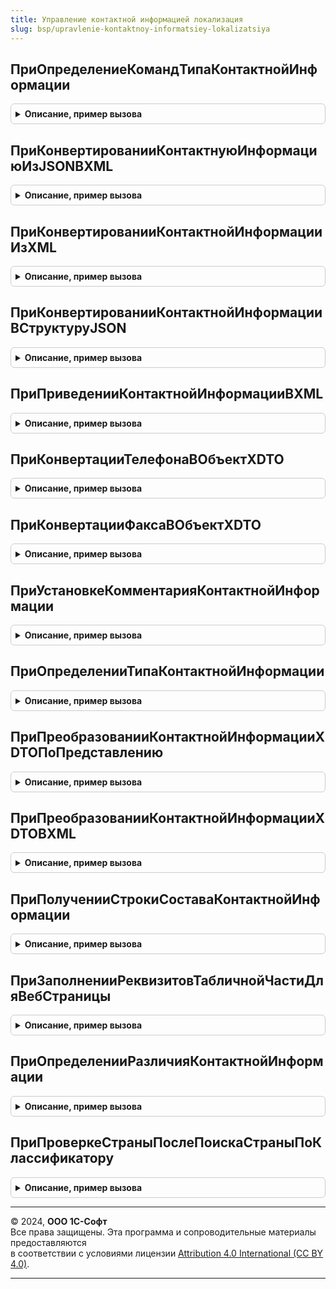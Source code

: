 ```yaml
---
title: Управление контактной информацией локализация
slug: bsp/upravlenie-kontaktnoy-informatsiey-lokalizatsiya
---
```



## ПриОпределениеКомандТипаКонтактнойИнформации
<details style="margin: 1em 0; padding: 0.5em; border: 1px solid #ccc; border-radius: 6px;">

<summary style="font-weight: bold; cursor: pointer;">Описание, пример вызова</summary>

```bsl

// Возвращает описание команд, предназначенные для типа контактной информации, переданного в качестве параметра.
// Полученное соответствие используется в УправлениеКонтактнойИнформациейПереопределяемый.ПриОпределенииНастроек.
// КомандыТипа - выходной параметр.
//
// Параметры:
//  КомандыТипа - Структура:
//   * Ключ - Строка - имя команды, например "ПоказатьНаКарте".
//   * Значение - см. УправлениеКонтактнойИнформацией.СвойстваКоманды
//  Тип - ПеречислениеСсылка.ТипыКонтактнойИнформации - тип контактной информации.
//
Процедура ПриОпределениеКомандТипаКонтактнойИнформации(КомандыТипа, Тип) Экспорт
```

Пример вызова
```bsl
УправлениеКонтактнойИнформациейЛокализация.ПриОпределениеКомандТипаКонтактнойИнформации(КомандыТипа, Тип) 
```
</details>

## ПриКонвертированииКонтактнуюИнформациюИзJSONВXML
<details style="margin: 1em 0; padding: 0.5em; border: 1px solid #ccc; border-radius: 6px;">

<summary style="font-weight: bold; cursor: pointer;">Описание, пример вызова</summary>

```bsl

// Преобразует контактную информацию из формата JSON в формат XML.
//
// Параметры:
//  КонтактнаяИнформацияВJSON - Строка - контактная информация во внутреннем формате JSON.
//  КонтактнаяИнформацияВXML  - Строка - выходной параметр. Контактная информация в формате XML.
//  ОжидаемыйТип              - ПеречислениеСсылка.ТипыКонтактнойИнформации - используется для определения типа,
//                              если его невозможно вычислить автоматически по данным JSON.
//
Процедура ПриКонвертированииКонтактнуюИнформациюИзJSONВXML(Знач КонтактнаяИнформацияВJSON, КонтактнаяИнформацияВXML, ОжидаемыйТип = Неопределено) Экспорт
```

Пример вызова
```bsl
УправлениеКонтактнойИнформациейЛокализация.ПриКонвертированииКонтактнуюИнформациюИзJSONВXML(КонтактнаяИнформацияВJSON, КонтактнаяИнформацияВXML, ОжидаемыйТип);
```
</details>

## ПриКонвертированииКонтактнойИнформацииИзXML
<details style="margin: 1em 0; padding: 0.5em; border: 1px solid #ccc; border-radius: 6px;">

<summary style="font-weight: bold; cursor: pointer;">Описание, пример вызова</summary>

```bsl

// При конвертировании контактной информации из XML в объекта XDTO.
//
// Параметры:
//  Текст - Строка - контактная информация во формате XML
//  КонтактнаяИнформация - ОбъектXDTO -  выходной параметр. Контактная информация в формате объекта XDTO.
//  ОжидаемыйВид - ПеречислениеСсылка.ТипыКонтактнойИнформации - ожидаемый вид типа контактной информации.
//  РезультатПреобразования - Структура:
//    * СведенияИсправлены - Булево - Истина, если сведения были скорректированы
//                          - Неопределено - преобразование не выполнялось.
//  НастройкиКонвертации - см. УправлениеКонтактнойИнформацией.НастройкиКонвертацииКонтактнойИнформации
//
Процедура ПриКонвертированииКонтактнойИнформацииИзXML(Знач Текст, КонтактнаяИнформация, Знач ОжидаемыйВид = Неопределено, РезультатПреобразования = Неопределено, НастройкиКонвертации = Неопределено) Экспорт
```

Пример вызова
```bsl
УправлениеКонтактнойИнформациейЛокализация.ПриКонвертированииКонтактнойИнформацииИзXML(Текст, КонтактнаяИнформация, ОжидаемыйВид, РезультатПреобразования, НастройкиКонвертации);
```
</details>

## ПриКонвертированииКонтактнойИнформацииВСтруктуруJSON
<details style="margin: 1em 0; padding: 0.5em; border: 1px solid #ccc; border-radius: 6px;">

<summary style="font-weight: bold; cursor: pointer;">Описание, пример вызова</summary>

```bsl

// При конвертировании контактной информации в структуру JSON.
//
// Параметры:
//  КонтактнаяИнформация - Строка - контактная информация во формате XML
//  КонтактнаяИнформацияJSON - Строка -  выходной параметр. Контактная информация в формате JSON
//  Тип - ПеречислениеСсылка.ТипыКонтактнойИнформации - ожидаемый вид типа контактной информации.
//  НастройкиКонвертации - Структура
//
Процедура ПриКонвертированииКонтактнойИнформацииВСтруктуруJSON(КонтактнаяИнформация, КонтактнаяИнформацияJSON, Тип, НастройкиКонвертации) Экспорт
```

Пример вызова
```bsl
УправлениеКонтактнойИнформациейЛокализация.ПриКонвертированииКонтактнойИнформацииВСтруктуруJSON(КонтактнаяИнформация, КонтактнаяИнформацияJSON, Тип, НастройкиКонвертации) 
```
</details>

## ПриПриведенииКонтактнойИнформацииВXML
<details style="margin: 1em 0; padding: 0.5em; border: 1px solid #ccc; border-radius: 6px;">

<summary style="font-weight: bold; cursor: pointer;">Описание, пример вызова</summary>

```bsl

// Преобразует входные данные контактной информации в формат XML.
//
// Параметры:
//  Данные - см. УправлениеКонтактнойИнформациейКлиентСервер.ОписаниеКонтактнойИнформации
//  Результат - см. УправлениеКонтактнойИнформацией.ПоляКонтактнойИнформацииДляПреобразования
//  СтандартнаяОбработка - Булево - выходной параметр. Установить Ложь, если реализовано собственное преобразование.
//
Процедура ПриПриведенииКонтактнойИнформацииВXML(Знач Данные, Результат, СтандартнаяОбработка) Экспорт
```

Пример вызова
```bsl
УправлениеКонтактнойИнформациейЛокализация.ПриПриведенииКонтактнойИнформацииВXML(Данные, Результат, СтандартнаяОбработка) 
```
</details>

## ПриКонвертацииТелефонаВОбъектXDTO
<details style="margin: 1em 0; padding: 0.5em; border: 1px solid #ccc; border-radius: 6px;">

<summary style="font-weight: bold; cursor: pointer;">Описание, пример вызова</summary>

```bsl

// Выполняет преобразование контактной информации, включающей номер телефона, в объект типа XDTO.
//
// Параметры:
//  ЗначенияПолей - Строка - контактная информация
//  Результат - ОбъектXDTO - выходной параметр. Результат  преобразования контактной информации в ОбъектXDTO
//  Представление - Строка - представление контактной информации
//  ОжидаемыйТип - ПеречислениеСсылка.ТипыКонтактнойИнформации - тип контактной информации
//
Процедура ПриКонвертацииТелефонаВОбъектXDTO(ЗначенияПолей, Результат, Представление = "", ОжидаемыйТип = Неопределено) Экспорт
```

Пример вызова
```bsl
УправлениеКонтактнойИнформациейЛокализация.ПриКонвертацииТелефонаВОбъектXDTO(ЗначенияПолей, Результат, Представление, ОжидаемыйТип);
```
</details>

## ПриКонвертацииФаксаВОбъектXDTO
<details style="margin: 1em 0; padding: 0.5em; border: 1px solid #ccc; border-radius: 6px;">

<summary style="font-weight: bold; cursor: pointer;">Описание, пример вызова</summary>

```bsl

// Выполняет преобразование контактной информации, включающей номер факса, в объект типа XDTO.
//
// Параметры:
//  ЗначенияПолей - Строка - контактная информация
//  Результат - ОбъектXDTO - выходной параметр. Результат  преобразования контактной информации в ОбъектXDTO
//  Представление - Строка - представление контактной информации
//  ОжидаемыйТип - ПеречислениеСсылка.ТипыКонтактнойИнформации - тип контактной информации
//
Процедура ПриКонвертацииФаксаВОбъектXDTO(ЗначенияПолей, Результат, Представление = "", ОжидаемыйТип = Неопределено) Экспорт
```

Пример вызова
```bsl
УправлениеКонтактнойИнформациейЛокализация.ПриКонвертацииФаксаВОбъектXDTO(ЗначенияПолей, Результат, Представление, ОжидаемыйТип);
```
</details>

## ПриУстановкеКомментарияКонтактнойИнформации
<details style="margin: 1em 0; padding: 0.5em; border: 1px solid #ccc; border-radius: 6px;">

<summary style="font-weight: bold; cursor: pointer;">Описание, пример вызова</summary>

```bsl

// Добавление комментария к контактной информации.
//
// Параметры:
//  КонтактнаяИнформация - Строка - контактная информация, для которой будет добавлен комментарий.
//  Комментарий - Строка - комментарий контактной информации
//
Процедура ПриУстановкеКомментарияКонтактнойИнформации(КонтактнаяИнформация, Знач Комментарий) Экспорт
```

Пример вызова
```bsl
УправлениеКонтактнойИнформациейЛокализация.ПриУстановкеКомментарияКонтактнойИнформации(КонтактнаяИнформация, Комментарий) 
```
</details>

## ПриОпределенииТипаКонтактнойИнформации
<details style="margin: 1em 0; padding: 0.5em; border: 1px solid #ccc; border-radius: 6px;">

<summary style="font-weight: bold; cursor: pointer;">Описание, пример вызова</summary>

```bsl

// Определяет тип контактной информации.
//
// Параметры:
//  XMLСтрока - Строка - контактная информация в формате XML.
//  Тип - ПеречислениеСсылка.ТипыКонтактнойИнформации - выходной параметр. Тип контактной информации.
//
Процедура ПриОпределенииТипаКонтактнойИнформации(Знач XMLСтрока, Тип) Экспорт
```

Пример вызова
```bsl
УправлениеКонтактнойИнформациейЛокализация.ПриОпределенииТипаКонтактнойИнформации(XMLСтрока, Тип) 
```
</details>

## ПриПреобразованииКонтактнойИнформацииXDTOПоПредставлению
<details style="margin: 1em 0; padding: 0.5em; border: 1px solid #ccc; border-radius: 6px;">

<summary style="font-weight: bold; cursor: pointer;">Описание, пример вызова</summary>

```bsl

// При преобразовании представления контактной информации в XDTO объект.
//
// Параметры:
//  Текст - Строка - представление контактной информации.
//  Результат - ОбъектXDTO - выходной параметр. Результат преобразования
//  ОжидаемыйВид - ПеречислениеСсылка.ТипыКонтактнойИнформации - тип контактной информации.
//
Процедура ПриПреобразованииКонтактнойИнформацииXDTOПоПредставлению(Текст, Результат, ОжидаемыйВид) Экспорт
```

Пример вызова
```bsl
УправлениеКонтактнойИнформациейЛокализация.ПриПреобразованииКонтактнойИнформацииXDTOПоПредставлению(Текст, Результат, ОжидаемыйВид) 
```
</details>

## ПриПреобразованииКонтактнойИнформацииXDTOВXML
<details style="margin: 1em 0; padding: 0.5em; border: 1px solid #ccc; border-radius: 6px;">

<summary style="font-weight: bold; cursor: pointer;">Описание, пример вызова</summary>

```bsl

// Преобразует контактную информацию из XDTO в XML.
//
// Параметры:
//  ОбъектXDTOИнформации - ОбъектXDTO - контактная информация в формате объекта XDTO
//  КонтактнаяИнформацияВXML - Строка - выходной параметр. Контактная информация в формате XML.
//
Процедура ПриПреобразованииКонтактнойИнформацииXDTOВXML(ОбъектXDTOИнформации, КонтактнаяИнформацияВXML) Экспорт
```

Пример вызова
```bsl
УправлениеКонтактнойИнформациейЛокализация.ПриПреобразованииКонтактнойИнформацииXDTOВXML(ОбъектXDTOИнформации, КонтактнаяИнформацияВXML) 
```
</details>

## ПриПолученииСтрокиСоставаКонтактнойИнформации
<details style="margin: 1em 0; padding: 0.5em; border: 1px solid #ccc; border-radius: 6px;">

<summary style="font-weight: bold; cursor: pointer;">Описание, пример вызова</summary>

```bsl

// При получении строки состава контактной информации.
//
// Параметры:
//   XMLДанные - Строка - контактная информация в формате XMLДанные;
//   СтрокаСостава - Строка -  выходной параметр. Строка состава из XML данных.
//
Процедура ПриПолученииСтрокиСоставаКонтактнойИнформации(XMLДанные, СтрокаСостава) Экспорт
```

Пример вызова
```bsl
УправлениеКонтактнойИнформациейЛокализация.ПриПолученииСтрокиСоставаКонтактнойИнформации(XMLДанные, СтрокаСостава) 
```
</details>

## ПриЗаполненииРеквизитовТабличнойЧастиДляВебСтраницы
<details style="margin: 1em 0; padding: 0.5em; border: 1px solid #ccc; border-radius: 6px;">

<summary style="font-weight: bold; cursor: pointer;">Описание, пример вызова</summary>

```bsl

// При заполнение реквизитов табличной части для веб страницы.
//
// Параметры:
//  Источник - ОбъектXDTO - источник контактной информации
//  Результат - Строка - результат заполнения
//
Процедура ПриЗаполненииРеквизитовТабличнойЧастиДляВебСтраницы(Источник, Результат) Экспорт
```

Пример вызова
```bsl
УправлениеКонтактнойИнформациейЛокализация.ПриЗаполненииРеквизитовТабличнойЧастиДляВебСтраницы(Источник, Результат) 
```
</details>

## ПриОпределенииРазличияКонтактнойИнформации
<details style="margin: 1em 0; padding: 0.5em; border: 1px solid #ccc; border-radius: 6px;">

<summary style="font-weight: bold; cursor: pointer;">Описание, пример вызова</summary>

```bsl

// Сравнивает два экземпляра контактной информации.
//
// Параметры:
//    Данные1 - ОбъектXDTO - объект с контактной информацией.
//            - Строка     - контактная информация в формате XML.
//            - Структура  - описание контактной информацию. Ожидаются поля:
//                 * ЗначенияПолей - Строка
//                                 - Структура
//                                 - СписокЗначений
//                                 - Соответствие - поля контактной информации.
//                 * Представление - Строка - представление. Используется в случае, если не удалось вычислить
//                                            представление из ЗначенияПолей (отсутствие в них поля Представление).
//                 * Комментарий - Строка - комментарий. Используется в том случае, если не удалось вычислить комментарий
//                                          из ЗначенияПолей.
//                 * ВидКонтактнойИнформации - СправочникСсылка.ВидыКонтактнойИнформации
//                                           - ПеречислениеСсылка.ТипыКонтактнойИнформации
//                                           - Структура -
//                                             используется в том случае, если не удалось вычислить тип из ЗначенияПолей.
//    Данные2 - ОбъектXDTO
//            - Строка
//            - Структура - смотри описание параметра Данные1.
//    Результат - ТаблицаЗначений:
//      * Путь      - Строка - XPath, идентифицирующий отличающееся значение. Значение "ТипКонтактнойИнформации"
//                             означает, что переданные экземпляры контактной информации различаются типом.
//      * Описание  - Строка - описание отличающегося реквизита в терминах предметной области.
//      * Значение1 - Строка - значение, соответствующая объекту, переданному в параметре Данные1.
//      * Значение2 - Строка - значение, соответствующая объекту, переданному в параметре Данные2.
//
//
// Возвращаемое значение:
//     ТаблицаЗначений: - таблица отличающихся полей со следующими колонками:
//        * Путь      - Строка - XPath, идентифицирующий отличающееся значение. Значение "ТипКонтактнойИнформации"
//                               означает, что переданные экземпляры контактной информации различаются типом.
//        * Описание  - Строка - описание отличающегося реквизита в терминах предметной области.
//        * Значение1 - Строка - значение, соответствующая объекту, переданному в параметре Данные1.
//        * Значение2 - Строка - значение, соответствующая объекту, переданному в параметре Данные2.
//
Процедура ПриОпределенииРазличияКонтактнойИнформации(Знач Данные1, Знач Данные2, Результат) Экспорт
```

Пример вызова
```bsl
УправлениеКонтактнойИнформациейЛокализация.ПриОпределенииРазличияКонтактнойИнформации(Данные1, Данные2, Результат) 
```
</details>

## ПриПроверкеСтраныПослеПоискаСтраныПоКлассификатору
<details style="margin: 1em 0; padding: 0.5em; border: 1px solid #ccc; border-radius: 6px;">

<summary style="font-weight: bold; cursor: pointer;">Описание, пример вызова</summary>

```bsl

// Позволяет выполнить дополнительную проверку и обработку данных о стране, найденной по классификатору.
//
// Параметры:
//  СтранаПоКлассификатору - СтрокаТаблицыЗначений:
//    * Код                - Строка - данные страны.
//    * Наименование       - Строка - данные страны.
//    * НаименованиеПолное - Строка - данные страны.
//    * КодАльфа2          - Строка - данные страны.
//    * КодАльфа3          - Строка - данные страны.
//
Процедура ПриПроверкеСтраныПослеПоискаСтраныПоКлассификатору(СтранаПоКлассификатору) Экспорт
```

Пример вызова
```bsl
УправлениеКонтактнойИнформациейЛокализация.ПриПроверкеСтраныПослеПоискаСтраныПоКлассификатору(СтранаПоКлассификатору) 
```
</details>

---

© 2024, **ООО 1С-Софт**  
Все права защищены. Эта программа и сопроводительные материалы предоставляются  
в соответствии с условиями лицензии [Attribution 4.0 International (CC BY 4.0)](https://creativecommons.org/licenses/by/4.0/legalcode).

---
